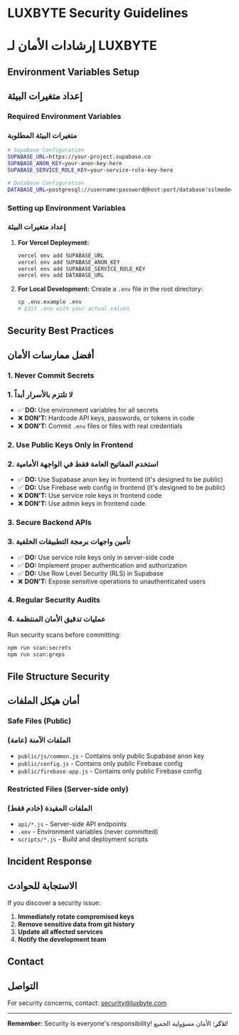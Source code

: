 # LUXBYTE Security Guidelines
# إرشادات الأمان لـ LUXBYTE

## Environment Variables Setup
## إعداد متغيرات البيئة

### Required Environment Variables
### متغيرات البيئة المطلوبة

```bash
# Supabase Configuration
SUPABASE_URL=https://your-project.supabase.co
SUPABASE_ANON_KEY=your-anon-key-here
SUPABASE_SERVICE_ROLE_KEY=your-service-role-key-here

# Database Configuration
DATABASE_URL=postgresql://username:password@host:port/database?sslmode=require
```

### Setting up Environment Variables
### إعداد متغيرات البيئة

1. **For Vercel Deployment:**
   ```bash
   vercel env add SUPABASE_URL
   vercel env add SUPABASE_ANON_KEY
   vercel env add SUPABASE_SERVICE_ROLE_KEY
   vercel env add DATABASE_URL
   ```

2. **For Local Development:**
   Create a `.env` file in the root directory:
   ```bash
   cp .env.example .env
   # Edit .env with your actual values
   ```

## Security Best Practices
## أفضل ممارسات الأمان

### 1. Never Commit Secrets
### 1. لا تلتزم بالأسرار أبداً

- ✅ **DO:** Use environment variables for all secrets
- ❌ **DON'T:** Hardcode API keys, passwords, or tokens in code
- ❌ **DON'T:** Commit `.env` files or files with real credentials

### 2. Use Public Keys Only in Frontend
### 2. استخدم المفاتيح العامة فقط في الواجهة الأمامية

- ✅ **DO:** Use Supabase anon key in frontend (it's designed to be public)
- ✅ **DO:** Use Firebase web config in frontend (it's designed to be public)
- ❌ **DON'T:** Use service role keys in frontend code
- ❌ **DON'T:** Use admin keys in frontend code

### 3. Secure Backend APIs
### 3. تأمين واجهات برمجة التطبيقات الخلفية

- ✅ **DO:** Use service role keys only in server-side code
- ✅ **DO:** Implement proper authentication and authorization
- ✅ **DO:** Use Row Level Security (RLS) in Supabase
- ❌ **DON'T:** Expose sensitive operations to unauthenticated users

### 4. Regular Security Audits
### 4. عمليات تدقيق الأمان المنتظمة

Run security scans before committing:
```bash
npm run scan:secrets
npm run scan:greps
```

## File Structure Security
## أمان هيكل الملفات

### Safe Files (Public)
### الملفات الآمنة (عامة)

- `public/js/common.js` - Contains only public Supabase anon key
- `public/config.js` - Contains only public Firebase config
- `public/firebase-app.js` - Contains only public Firebase config

### Restricted Files (Server-side only)
### الملفات المقيدة (خادم فقط)

- `api/*.js` - Server-side API endpoints
- `.env` - Environment variables (never committed)
- `scripts/*.js` - Build and deployment scripts

## Incident Response
## الاستجابة للحوادث

If you discover a security issue:

1. **Immediately rotate compromised keys**
2. **Remove sensitive data from git history**
3. **Update all affected services**
4. **Notify the development team**

## Contact
## التواصل

For security concerns, contact: security@luxbyte.com

---

**Remember:** Security is everyone's responsibility!
**تذكر:** الأمان مسؤولية الجميع!
